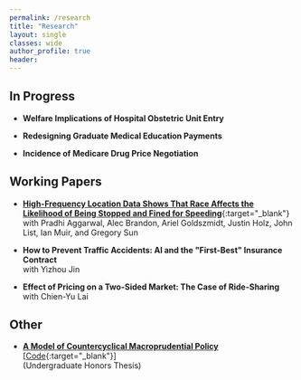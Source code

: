 ```yaml
---
permalink: /research
title: "Research"
layout: single
classes: wide
author_profile: true
header:
---
```


## In Progress

- **Welfare Implications of Hospital Obstetric Unit Entry**

- **Redesigning Graduate Medical Education Payments**

- **Incidence of Medicare Drug Price Negotiation**

## Working Papers

- [**High-Frequency Location Data Shows That Race Affects the Likelihood of Being Stopped and Fined for Speeding**](https://papers.ssrn.com/sol3/papers.cfm?abstract_id=4298671){:target="_blank"}
	<br>with Pradhi Aggarwal, Alec Brandon, Ariel Goldszmidt, Justin Holz, John List, Ian Muir, and Gregory Sun

- **How to Prevent Traffic Accidents: AI and the "First-Best" Insurance Contract**
	<br>with Yizhou Jin

- **Effect of Pricing on a Two-Sided Market: The Case of Ride-Sharing**
	<br>with Chien-Yu Lai

## Other

- [**A Model of Countercyclical Macroprudential Policy**](/research/yu2019_thesis) [[Code](https://github.com/thomasyu1000/yu2019_thesis/){:target="_blank"}]
	<br>(Undergraduate Honors Thesis)
